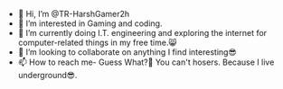 - 👋 Hi, I’m @TR-HarshGamer2h
- 👀 I’m interested in Gaming and coding.
- 🌱 I’m currently doing I.T. engineering and exploring the internet for computer-related things in my free time.😸
- 💞️ I’m looking to collaborate on anything I find interesting😎
- 📫 How to reach me- Guess What?🤣 You can't hosers. Because I live underground😎.

<!---
TR-HarshGamer2h/TR-HarshGamer2h is a ✨ special ✨ repository because its `README.md` (this file) appears on your GitHub profile.
You can click the Preview link to take a look at your changes.
--->
